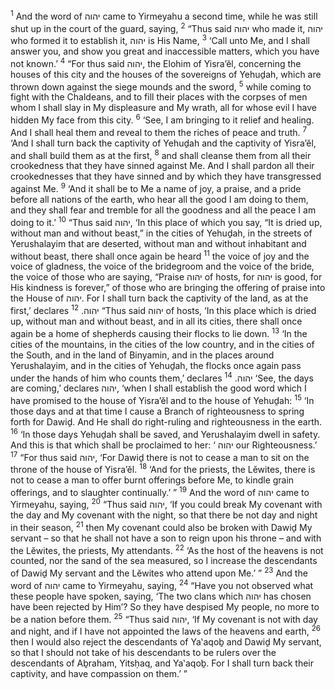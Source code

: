 <sup>1</sup> And the word of יהוה came to Yirmeyahu a second time, while he was still shut up in the court of the guard, saying,
<sup>2</sup> “Thus said יהוה who made it, יהוה who formed it to establish it, יהוה is His Name,
<sup>3</sup> ‘Call unto Me, and I shall answer you, and show you great and inaccessible matters, which you have not known.’
<sup>4</sup> “For thus said יהוה, the Elohim of Yisra’ĕl, concerning the houses of this city and the houses of the sovereigns of Yehuḏah, which are thrown down against the siege mounds and the sword,
<sup>5</sup> while coming to fight with the Chaldeans, and to fill their places with the corpses of men whom I shall slay in My displeasure and My wrath, all for whose evil I have hidden My face from this city.
<sup>6</sup> ‘See, I am bringing to it relief and healing. And I shall heal them and reveal to them the riches of peace and truth.
<sup>7</sup> ‘And I shall turn back the captivity of Yehuḏah and the captivity of Yisra’ĕl, and shall build them as at the first,
<sup>8</sup> and shall cleanse them from all their crookedness that they have sinned against Me. And I shall pardon all their crookednesses that they have sinned and by which they have transgressed against Me.
<sup>9</sup> ‘And it shall be to Me a name of joy, a praise, and a pride before all nations of the earth, who hear all the good I am doing to them, and they shall fear and tremble for all the goodness and all the peace I am doing to it.’
<sup>10</sup> “Thus said יהוה, ‘In this place of which you say, “It is dried up, without man and without beast,” in the cities of Yehuḏah, in the streets of Yerushalayim that are deserted, without man and without inhabitant and without beast, there shall once again be heard
<sup>11</sup> the voice of joy and the voice of gladness, the voice of the bridegroom and the voice of the bride, the voice of those who are saying, “Praise יהוה of hosts, for יהוה is good, for His kindness is forever,” of those who are bringing the offering of praise into the House of יהוה. For I shall turn back the captivity of the land, as at the first,’ declares יהוה.
<sup>12</sup> “Thus said יהוה of hosts, ‘In this place which is dried up, without man and without beast, and in all its cities, there shall once again be a home of shepherds causing their flocks to lie down.
<sup>13</sup> ‘In the cities of the mountains, in the cities of the low country, and in the cities of the South, and in the land of Binyamin, and in the places around Yerushalayim, and in the cities of Yehuḏah, the flocks once again pass under the hands of him who counts them,’ declares יהוה.
<sup>14</sup> ‘See, the days are coming,’ declares יהוה, ‘when I shall establish the good word which I have promised to the house of Yisra’ĕl and to the house of Yehuḏah:
<sup>15</sup> ‘In those days and at that time I cause a Branch of righteousness to spring forth for Dawiḏ. And He shall do right-ruling and righteousness in the earth.
<sup>16</sup> ‘In those days Yehuḏah shall be saved, and Yerushalayim dwell in safety. And this is that which shall be proclaimed to her: ‘ יהוה our Righteousness.’
<sup>17</sup> “For thus said יהוה, ‘For Dawiḏ there is not to cease a man to sit on the throne of the house of Yisra’ĕl.
<sup>18</sup> ‘And for the priests, the Lĕwites, there is not to cease a man to offer burnt offerings before Me, to kindle grain offerings, and to slaughter continually.’ ”
<sup>19</sup> And the word of יהוה came to Yirmeyahu, saying,
<sup>20</sup> “Thus said יהוה, ‘If you could break My covenant with the day and My covenant with the night, so that there be not day and night in their season,
<sup>21</sup> then My covenant could also be broken with Dawiḏ My servant – so that he shall not have a son to reign upon his throne – and with the Lĕwites, the priests, My attendants.
<sup>22</sup> ‘As the host of the heavens is not counted, nor the sand of the sea measured, so I increase the descendants of Dawiḏ My servant and the Lĕwites who attend upon Me.’ ”
<sup>23</sup> And the word of יהוה came to Yirmeyahu, saying,
<sup>24</sup> “Have you not observed what these people have spoken, saying, ‘The two clans which יהוה has chosen have been rejected by Him’? So they have despised My people, no more to be a nation before them.
<sup>25</sup> “Thus said יהוה, ‘If My covenant is not with day and night, and if I have not appointed the laws of the heavens and earth,
<sup>26</sup> then I would also reject the descendants of Ya‛aqoḇ and Dawiḏ My servant, so that I should not take of his descendants to be rulers over the descendants of Aḇraham, Yitsḥaq, and Ya‛aqoḇ. For I shall turn back their captivity, and have compassion on them.’ ”
